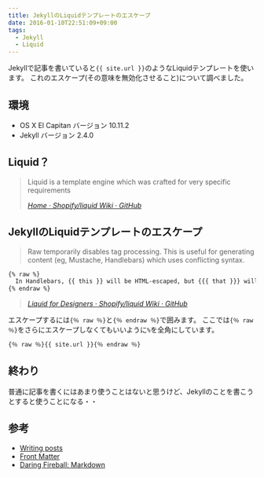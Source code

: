 ```yaml
---
title: JekyllのLiquidテンプレートのエスケープ
date: 2016-01-10T22:51:09+09:00
tags:
  - Jekyll
  - Liquid
---
```


Jekyllで記事を書いていると`{{ site.url }}`のようなLiquidテンプレートを使います。
これのエスケープ(その意味を無効化させること)について調べました。

<!--more-->

## 環境

* OS X El Capitan バージョン 10.11.2
* Jekyll バージョン 2.4.0

## Liquid？

> Liquid is a template engine which was crafted for very specific requirements
>
> <cite>[Home · Shopify/liquid Wiki · GitHub](https://github.com/Shopify/liquid/wiki)</cite>

## JekyllのLiquidテンプレートのエスケープ

> Raw temporarily disables tag processing. This is useful for generating content (eg, Mustache, Handlebars) which uses conflicting syntax.
>
```markdown
{% raw %}
  In Handlebars, {{ this }} will be HTML-escaped, but {{{ that }}} will not.
{% endraw %}
```
>
> <cite>[Liquid for Designers · Shopify/liquid Wiki · GitHub](https://github.com/Shopify/liquid/wiki/Liquid-for-Designers#raw)</cite>

エスケープするには`{％ raw ％}`と`{％ endraw ％}`で囲みます。
ここでは`{％ raw ％}`をさらにエスケープしなくてもいいように`%`を全角にしています。

```markdown
{％ raw ％}{{ site.url }}{％ endraw ％}
```

## 終わり

普通に記事を書くにはあまり使うことはないと思うけど、Jekyllのことを書こうとすると使うことになる・・

## 参考

* [Writing posts](http://jekyllrb.com/docs/posts/)
* [Front Matter](http://jekyllrb.com/docs/frontmatter/)
* [Daring Fireball: Markdown](http://daringfireball.net/projects/markdown/)
